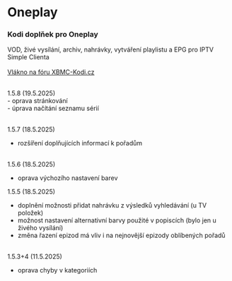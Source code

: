 <h1>Oneplay</h1>
<p>
<h3>Kodi doplňek pro Oneplay</h3>
<p>
VOD, živé vysílání, archiv, nahrávky, vytváření playlistu a EPG pro IPTV Simple Clienta<br><br>
<a href="https://www.xbmc-kodi.cz/prispevek-oneplay">Vlákno na fóru XBMC-Kodi.cz</a><br><br>
</p>
<p>
1.5.8 (19.5.2025)<br>
- oprava stránkování<br>
- úprava načítání seznamu sérií<br><br>

1.5.7 (18.5.2025)<br>
- rozšíření doplňujících informací k pořadům<br><br>

1.5.6 (18.5.2025)<br>
- oprava výchozího nastavení barev<br>

1.5.5 (18.5.2025)<br>
- doplnění možnosti přidat nahrávku z výsledků vyhledávání (u TV položek)<br>
- možnost nastavení alternativní barvy použité v popiscích (bylo jen u živého vysílání)<br>
- změna řazení epizod má vliv i na nejnovější epizody oblíbených pořadů<br><br>

1.5.3+4 (11.5.2025)<br>
- oprava chyby v kategoriích<br><br>
</p>
